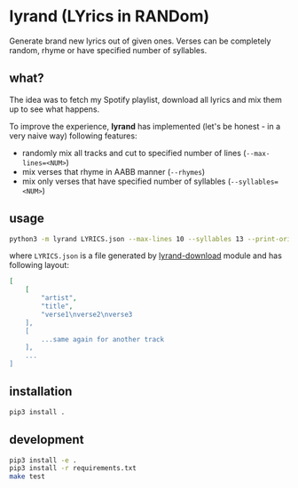 # lyrand (LYrics in RANDom)

Generate brand new lyrics out of given ones. Verses can be completely random, rhyme or have specified number of syllables.

## what?

The idea was to fetch my Spotify playlist, download all lyrics and mix them up to see what happens.

To improve the experience, **lyrand** has implemented (let's be honest - in a very naive way)
following features:

* randomly mix all tracks and cut to specified number of lines (`--max-lines=<NUM>`)
* mix verses that rhyme in AABB manner (`--rhymes`)
* mix only verses that have specified number of syllables (`--syllables=<NUM>`)

## usage

```bash
python3 -m lyrand LYRICS.json --max-lines 10 --syllables 13 --print-origin
```

where `LYRICS.json` is a file generated by [lyrand-download](https://github.com/radiand/lyrand-downloader) module and has following layout:

```json
[
    [
        "artist",
        "title",
        "verse1\nverse2\nverse3
    ],
    [
        ...same again for another track
    ],
    ...
]
```

## installation

```bash
pip3 install .
```

## development

```bash
pip3 install -e .
pip3 install -r requirements.txt
make test
```
